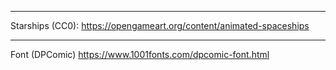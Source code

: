 --------------------
Starships (CC0):
https://opengameart.org/content/animated-spaceships

--------------------
Font (DPComic)
https://www.1001fonts.com/dpcomic-font.html